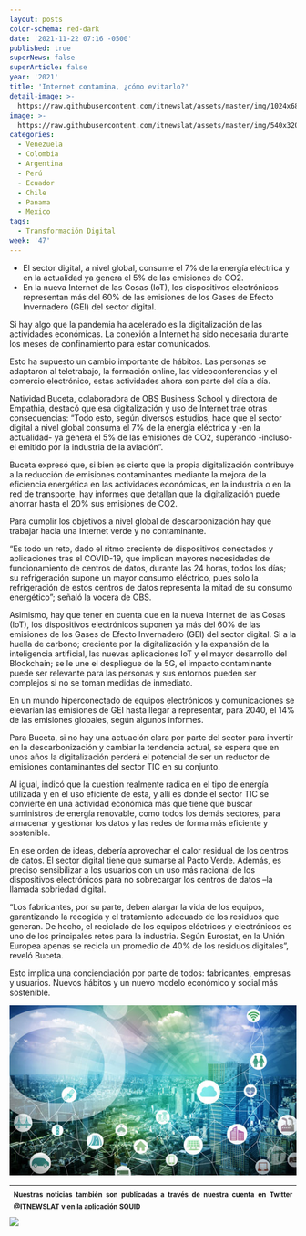 ```yaml
---
layout: posts
color-schema: red-dark
date: '2021-11-22 07:16 -0500'
published: true
superNews: false
superArticle: false
year: '2021'
title: 'Internet contamina, ¿cómo evitarlo?'
detail-image: >-
  https://raw.githubusercontent.com/itnewslat/assets/master/img/1024x680/Internet-de-las-cosas-g.jpg
image: >-
  https://raw.githubusercontent.com/itnewslat/assets/master/img/540x320/Internet-de-las-cosas-p.jpg
categories:
  - Venezuela
  - Colombia
  - Argentina
  - Perú
  - Ecuador
  - Chile
  - Panama
  - Mexico
tags:
  - Transformación Digital
week: '47'
---
```

- El sector digital, a nivel global, consume el 7% de la energía eléctrica y en la actualidad ya genera el 5% de las emisiones de CO2.
- En la nueva Internet de las Cosas (IoT), los dispositivos electrónicos representan más del 60% de las emisiones de los Gases de Efecto Invernadero (GEI) del sector digital.

Si hay algo que la pandemia ha acelerado es la digitalización de las actividades económicas. La conexión a Internet ha sido necesaria durante los meses de confinamiento para estar comunicados.
 
Esto ha supuesto un cambio importante de hábitos. Las personas se adaptaron al teletrabajo, la formación online, las videoconferencias y el comercio electrónico, estas actividades ahora son parte del día a día.

Natividad Buceta, colaboradora de OBS Business School y directora de Empathia, destacó que esa digitalización y uso de Internet trae otras consecuencias: “Todo esto, según diversos estudios, hace que el sector digital a nivel global consuma el 7% de la energía eléctrica y -en la actualidad- ya genera el 5% de las emisiones de CO2, superando -incluso- el emitido por la industria de la aviación”.

Buceta expresó que, si bien es cierto que la propia digitalización contribuye a la reducción de emisiones contaminantes mediante la mejora de la eficiencia energética en las actividades económicas, en la industria o en la red de transporte, hay informes que detallan que la digitalización puede ahorrar hasta el 20% sus emisiones de CO2.

Para cumplir los objetivos a nivel global de descarbonización hay que trabajar hacia una Internet verde y no contaminante.

“Es todo un reto, dado el ritmo creciente de dispositivos conectados y aplicaciones tras el COVID-19, que implican mayores necesidades de funcionamiento de centros de datos, durante las 24 horas, todos los días; su refrigeración supone un mayor consumo eléctrico, pues solo la refrigeración de estos centros de datos representa la mitad de su consumo energético”; señaló la vocera de OBS.

Asimismo, hay que tener en cuenta que en la nueva Internet de las Cosas (IoT), los dispositivos electrónicos suponen ya más del 60% de las emisiones de los Gases de Efecto Invernadero (GEI) del sector digital. Si a la huella de carbono; creciente por la digitalización y la expansión de la inteligencia artificial, las nuevas aplicaciones IoT y el mayor desarrollo del Blockchain; se le une el despliegue de la 5G, el impacto contaminante puede ser relevante para las personas y sus entornos pueden ser complejos si no se toman medidas de inmediato.  

En un mundo hiperconectado de equipos electrónicos y comunicaciones se elevarían las emisiones de GEI hasta llegar a representar, para 2040, el 14% de las emisiones globales, según algunos informes.

Para Buceta, si no hay una actuación clara por parte del sector para invertir en la descarbonización y cambiar la tendencia actual, se espera que en unos años la digitalización perderá el potencial de ser un reductor de emisiones contaminantes del sector TIC en su conjunto.

Al igual, indicó que la cuestión realmente radica en el tipo de energía utilizada y en el uso eficiente de esta, y allí es donde el sector TIC se convierte en una actividad económica más que tiene que buscar suministros de energía renovable, como todos los demás sectores, para almacenar y gestionar los datos y las redes de forma más eficiente y sostenible.

En ese orden de ideas, debería aprovechar el calor residual de los centros de datos. El sector digital tiene que sumarse al Pacto Verde. Además, es preciso sensibilizar a los usuarios con un uso más racional de los dispositivos electrónicos para no sobrecargar los centros de datos –la llamada sobriedad digital.

“Los fabricantes, por su parte, deben alargar la vida de los equipos, garantizando la recogida y el tratamiento adecuado de los residuos que generan. De hecho, el reciclado de los equipos eléctricos y electrónicos es uno de los principales retos para la industria. Según Eurostat, en la Unión Europea apenas se recicla un promedio de 40% de los residuos digitales”, reveló Buceta.

Esto implica una concienciación por parte de todos: fabricantes, empresas y usuarios. Nuevos hábitos y un nuevo modelo económico y social más sostenible.

![](https://raw.githubusercontent.com/itnewslat/assets/master/img/540x320/Internet-de-las-cosas-p.jpg)

<table style="height: 42px;" width="569">
<tbody>
<tr>
<td style="text-align: justify;"><sub><strong>Nuestras noticias también son publicadas a través de nuestra cuenta en Twitter <a href="https://twitter.com/itnewslat?lang=es">@ITNEWSLAT</a> y en la aplicación <a href="https://squidapp.co/en/">SQUID</a></strong></sub></td>
</tr>
</tbody>
</table>

<img src="https://tracker.metricool.com/c3po.jpg?hash=56f88a41e39ab42c063cc51676587a04"/>